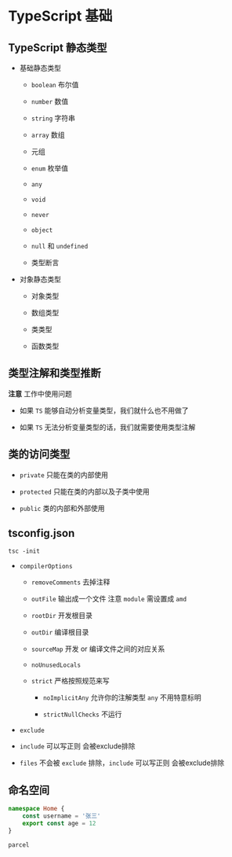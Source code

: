 
# TypeScript 基础


## TypeScript 静态类型

- 基础静态类型

    + `boolean` 布尔值

    + `number` 数值

    + `string` 字符串

    + `array` 数组

    + 元组

    + `enum` 枚举值

    + `any`

    + `void`

    + `never`

    + `object`

    + `null` 和 `undefined`

    + 类型断言

- 对象静态类型

    + 对象类型

    + 数组类型

    + 类类型

    + 函数类型


## 类型注解和类型推断


**注意** 工作中使用问题

- 如果 `TS` 能够自动分析变量类型，我们就什么也不用做了

- 如果 `TS` 无法分析变量类型的话，我们就需要使用类型注解



## 类的访问类型

- `private` 只能在类的内部使用

- `protected` 只能在类的内部以及子类中使用

- `public` 类的内部和外部使用



## tsconfig.json

`tsc -init`

- `compilerOptions`

    + `removeComments` 去掉注释

    + `outFile` 输出成一个文件 注意 `module` 需设置成 `amd`

    + `rootDir` 开发根目录

    + `outDir` 编译根目录

    + `sourceMap` 开发 or 编译文件之间的对应关系

    + `noUnusedLocals`

    + `strict` 严格按照规范来写

        * `noImplicitAny` 允许你的注解类型 `any` 不用特意标明

        * `strictNullChecks` 不运行


- `exclude`

- `include` 可以写正则 会被exclude排除

- `files` 不会被 `exclude` 排除，`include` 可以写正则 会被exclude排除


## 命名空间


```ts
namespace Home {
    const username = '张三'
    export const age = 12
}
```


`parcel`
